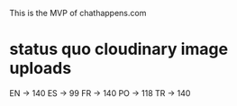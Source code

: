 This is the MVP of chathappens.com


# status quo cloudinary image uploads

EN
-> 140
ES
-> 99
FR
-> 140
PO
-> 118
TR
-> 140
